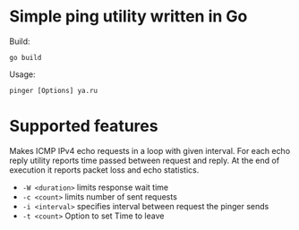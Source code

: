 # Simple ping utility written in Go
Build:
```
go build
```
Usage:
```
pinger [Options] ya.ru
```
# Supported features
Makes ICMP IPv4 echo requests in a loop with given interval. For each echo reply utility reports time passed between request and reply. At the end of execution it reports packet loss and echo statistics.
* `-W <duration>` limits response wait time
* `-c <count>` limits number of sent requests
* `-i <interval>` specifies interval between request the pinger sends
* `-t <count>` Option to set Time to leave
